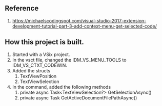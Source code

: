 


## Reference
1. https://michaelscodingspot.com/visual-studio-2017-extension-development-tutorial-part-3-add-context-menu-get-selected-code/


## How this project is built.
1. Started with a VSix project.
2. In the vsct file, changed the IDM_VS_MENU_TOOLS to IDM_VS_CTXT_CODEWIN. 
3. Added the structs
   1. TextViewPosition
   2. TextViewSelection
4. In the command, added the following methods
   1. private async Task<TextViewSelection?> GetSelectionAsync()
   2. private async Task<string> GetActiveDocumentFilePathAsync() 